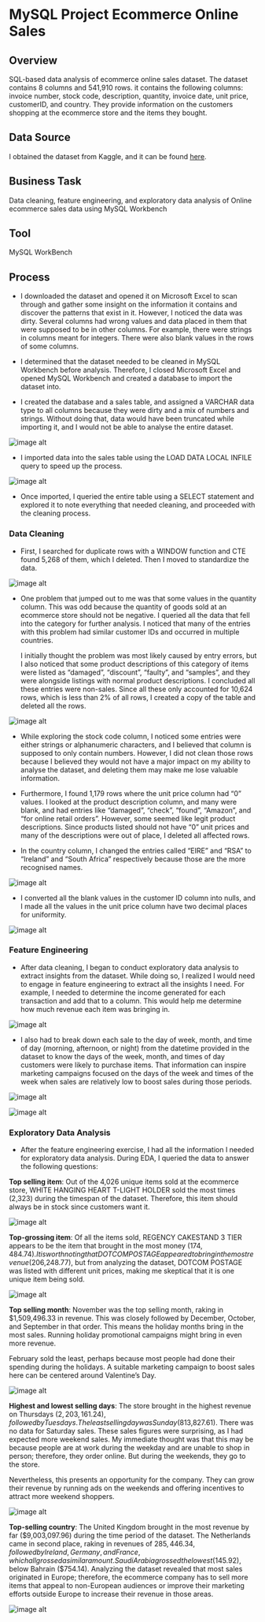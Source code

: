 # MySQL Project Ecommerce Online Sales

## Overview

SQL-based data analysis of ecommerce online sales dataset. The dataset contains 8 columns and 541,910 rows. it contains the following columns: invoice number, stock code, description, quantity, invoice date, unit price, customerID, and country. They provide information on the customers shopping at the ecommerce store and the items they bought. 

## Data Source

I obtained the dataset from Kaggle, and it can be found [here](https://www.kaggle.com/datasets/umerkk12/online-retail-business).

## Business Task

Data cleaning, feature engineering, and exploratory data analysis of Online ecommerce sales data using MySQL Workbench

## Tool

MySQL WorkBench

## Process

* I downloaded the dataset and opened it on Microsoft Excel to scan through and gather some insight on the information it contains and discover the patterns that exist in it. However, I noticed the data was dirty. Several columns had wrong values and data placed in them that were supposed to be in other columns. For example, there were strings in columns meant for integers. There were also blank values in the rows of some columns.

* I determined that the dataset needed to be cleaned in MySQL Workbench before analysis. Therefore, I closed Microsoft Excel and opened MySQL Workbench and created a database to import the dataset into.

* I created the database and a sales table, and assigned a VARCHAR data type to all columns because they were dirty and a mix of numbers and strings. Without doing that, data would have been truncated while importing it, and I would not be able to analyse the entire dataset.

![image alt](https://github.com/jefferyokpala/MySQL-Project-Ecommerce-Online-Sales/blob/main/image/image14.png?raw=true)

* I imported data into the sales table using the LOAD DATA LOCAL INFILE query to speed up the process.

![image alt](https://github.com/jefferyokpala/MySQL-Project-Ecommerce-Online-Sales/blob/main/image/image5.png?raw=true)

* Once imported, I queried the entire table using a SELECT statement and explored it to note everything that needed cleaning, and proceeded with the cleaning process.

### Data Cleaning

* First, I searched for duplicate rows with a WINDOW function and CTE found 5,268 of them, which I deleted. Then I moved to standardize the data.

![image alt](https://github.com/jefferyokpala/MySQL-Project-Ecommerce-Online-Sales/blob/main/image/image8.png?raw=true)

* One problem that jumped out to me was that some values in the quantity column. This was odd because the quantity of goods sold at an ecommerce store should not be negative. I queried all the data that fell into the category for further analysis. I noticed that many of the entries with this problem had similar customer IDs and occurred in multiple countries.

  I initially thought the problem was most likely caused by entry errors, but I also noticed that some product descriptions of this category of items were listed as “damaged”, “discount”, “faulty”, and “samples”, and they were alongside listings with normal product descriptions. I concluded all these entries were non-sales. Since all these only accounted for 10,624 rows, which is less than 2% of all rows, I created a copy of the table and deleted all the rows.

![image alt](https://github.com/jefferyokpala/MySQL-Project-Ecommerce-Online-Sales/blob/main/image/image9.png?raw=true)

* While exploring the stock code column, I noticed some entries were either strings or alphanumeric characters, and I believed that column is supposed to only contain numbers. However, I did not clean those rows because I believed they would not have a major impact on my ability to analyse the dataset, and deleting them may make me lose valuable information.

* Furthermore, I found 1,179 rows where the unit price column had “0” values. I looked at the product description column, and many were blank, and had entries like “damaged”, “check”, “found”, “Amazon”, and “for online retail orders”. However, some seemed like legit product descriptions. Since products listed should not have “0” unit prices and many of the descriptions were out of place, I deleted all affected rows.

* In the country column, I changed the entries called “EIRE” and “RSA” to “Ireland” and “South Africa” respectively because those are the more recognised names.

![image alt](https://github.com/jefferyokpala/MySQL-Project-Ecommerce-Online-Sales/blob/main/image/image3.png?raw=true)

* I converted all the blank values in the customer ID column into nulls, and I made all the values in the unit price column have two decimal places for uniformity.

![image alt](https://github.com/jefferyokpala/MySQL-Project-Ecommerce-Online-Sales/blob/main/image/image4.png?raw=true)

### Feature Engineering

* After data cleaning, I began to conduct exploratory data analysis to extract insights from the dataset. While doing so, I realized I would need to engage in feature engineering to extract all the insights I need. For example, I needed to determine the income generated for each transaction and add that to a column. This would help me determine how much revenue each item was bringing in.

![image alt](https://github.com/jefferyokpala/MySQL-Project-Ecommerce-Online-Sales/blob/main/image/image12.png?raw=true)

* I also had to break down each sale to the day of week, month, and time of day (morning, afternoon, or night) from the datetime provided in the dataset to know the days of the week, month, and times of day customers were likely to purchase items. That information can inspire marketing campaigns focused on the days of the week and times of the week when sales are relatively low to boost sales during those periods.

![image alt](https://github.com/jefferyokpala/MySQL-Project-Ecommerce-Online-Sales/blob/main/image/image2.png?raw=true)

![image alt](https://github.com/jefferyokpala/MySQL-Project-Ecommerce-Online-Sales/blob/main/image/image11.png?raw=true)

### Exploratory Data Analysis

* After the feature engineering exercise, I had all the information I needed for exploratory data analysis. During EDA, I queried the data to answer the following questions:

**Top selling item**: Out of the 4,026 unique items sold at the ecommerce store, WHITE HANGING HEART T-LIGHT HOLDER sold the most times (2,323) during the timespan of the dataset. Therefore, this item should always be in stock since customers want it.

![image alt](https://github.com/jefferyokpala/MySQL-Project-Ecommerce-Online-Sales/blob/main/image/image10.png?raw=true)

**Top-grossing item**: Of all the items sold, REGENCY CAKESTAND 3 TIER appears to be the item that brought in the most money ($174,484.74). It is worth noting that DOTCOM POSTAGE appeared to bring in the most revenue ($206,248.77), but from analyzing the dataset, DOTCOM POSTAGE was listed with different unit prices, making me skeptical that it is one unique item being sold.

![image alt](https://github.com/jefferyokpala/MySQL-Project-Ecommerce-Online-Sales/blob/main/image/image1.png?raw=true)

**Top selling month**: November was the top selling month, raking in $1,509,496.33 in revenue. This was closely followed by December, October, and September in that order. This means the holiday months bring in the most sales. Running holiday promotional campaigns might bring in even more revenue.

February sold the least, perhaps because most people had done their spending during the holidays. A suitable marketing campaign to boost sales here can be centered around Valentine’s Day.

![image alt](https://github.com/jefferyokpala/MySQL-Project-Ecommerce-Online-Sales/blob/main/image/image6.png?raw=true)

**Highest and lowest selling days**: The store brought in the highest revenue on Thursdays ($2,203,161.24), followed by Tuesdays. The least selling day was Sunday ($813,827.61). There was no data for Saturday sales. These sales figures were surprising, as I had expected more weekend sales. My immediate thought was that this may be because people are at work during the weekday and are unable to shop in person; therefore, they order online. But during the weekends, they go to the store. 

Nevertheless, this presents an opportunity for the company. They can grow their revenue by running ads on the weekends and offering incentives to attract more weekend shoppers.

![image alt](https://github.com/jefferyokpala/MySQL-Project-Ecommerce-Online-Sales/blob/main/image/image7.png?raw=true)

**Top-selling country**: The United Kingdom brought in the most revenue by far ($9,003,097.96) during the time period of the dataset. The Netherlands came in second place, raking in revenues of $285,446.34, followed by Ireland, Germany, and France, which all grossed a similar amount. Saudi Arabia grossed the lowest ($145.92), below Bahrain ($754.14). Analyzing the dataset revealed that most sales originated in Europe; therefore, the ecommerce company has to sell more items that appeal to non-European audiences or improve their marketing efforts outside Europe to increase their revenue in those areas.

![image alt](https://github.com/jefferyokpala/MySQL-Project-Ecommerce-Online-Sales/blob/main/image/image13.png?raw=true)





